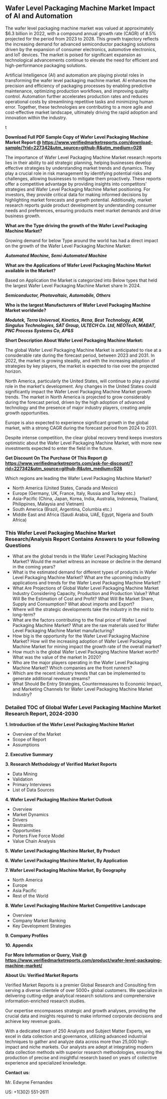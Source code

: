 <h2>Wafer Level Packaging Machine Market Impact of AI and Automation</h2><p>The wafer level packaging machine market was valued at approximately $6.3 billion in 2022, with a compound annual growth rate (CAGR) of 8.5% projected for the period from 2023 to 2028. This growth trajectory reflects the increasing demand for advanced semiconductor packaging solutions driven by the expansion of consumer electronics, automotive electronics, and IoT devices. The market is poised for significant expansion as technological advancements continue to elevate the need for efficient and high-performance packaging solutions.</p><p>Artificial Intelligence (AI) and automation are playing pivotal roles in transforming the wafer level packaging machine market. AI enhances the precision and efficiency of packaging processes by enabling predictive maintenance, optimizing production workflows, and improving quality control. Automation further accelerates production rates and reduces operational costs by streamlining repetitive tasks and minimizing human error. Together, these technologies are contributing to a more agile and cost-effective market landscape, ultimately driving the rapid adoption and innovation within the industry.</p>t</p><p id="" class=""><strong>Download Full PDF Sample Copy of Wafer Level Packaging Machine Market Report @ <a href="https://www.verifiedmarketreports.com/download-sample/?rid=227342&utm_source=github-R&utm_medium=028" target="_blank">https://www.verifiedmarketreports.com/download-sample/?rid=227342&utm_source=github-R&utm_medium=028</a></strong></p><p>The importance of&nbsp;Wafer Level Packaging Machine Market research reports lies in their ability to aid strategic planning, helping businesses develop effective strategies by understanding market trends and dynamics. They play a crucial role in risk management by identifying potential risks and challenges, allowing businesses to mitigate them proactively. These reports offer a competitive advantage by providing insights into competitors' strategies and Wafer Level Packaging Machine Market positioning. For investors, they provide critical data for making informed decisions by highlighting market forecasts and growth potential. Additionally, market research reports guide product development by understanding consumer needs and preferences, ensuring products meet market demands and drive business growth.</p><p><strong>What are the&nbsp;Type driving the growth of the Wafer Level Packaging Machine Market?</strong></p><p id="" class="">Growing demand for below Type around the world has had a direct impact on the growth of the Wafer Level Packaging Machine Market:</p><em><strong>Automated Machine, Semi-Automated Machine</strong></em></p><strong>What are the&nbsp;Applications&nbsp;of Wafer Level Packaging Machine Market available in the Market?</strong></p><p id="" class="">Based on Application the Market is categorized into Below types that held the largest Wafer Level Packaging Machine Market share In 2024.</p><em><strong>Semiconductor, Photovoltaic, Automobile, Others</strong></em></p><strong>Who is the largest Manufacturers of Wafer Level Packaging Machine Market worldwide?</strong></p><p><em><strong>Modutek, Terra Universal, Kinetics, Rena, Best Technology, ACM, Singulus Technologies, SAT Group, ULTECH Co. Ltd, NEOTech, MABAT, PNC Process Systems Co, AP&S</strong></em></p><p id="" class=""><strong>Short Description About Wafer Level Packaging Machine Market:</strong></p><p>The global Wafer Level Packaging Machine Market is anticipated to rise at a considerable rate during the forecast period, between 2023 and 2031. In 2022, the market is growing steadily, and with the increasing adoption of strategies by key players, the market is expected to rise over the projected horizon.</p><p>North America, particularly the United States, will continue to play a pivotal role in the market's development. Any changes in the United States could significantly impact the Wafer Level Packaging Machine Market growth trends. The market in North America is projected to grow considerably during the forecast period, driven by the high adoption of advanced technology and the presence of major industry players, creating ample growth opportunities.</p><p>Europe is also expected to experience significant growth in the global market, with a strong CAGR during the forecast period from 2024 to 2031.</p><p>Despite intense competition, the clear global recovery trend keeps investors optimistic about the Wafer Level Packaging Machine Market, with more new investments expected to enter the field in the future.</p><p id="" class=""><strong>Get Discount On The Purchase Of This Report @ <a href="https://www.verifiedmarketreports.com/ask-for-discount/?rid=227342&utm_source=github-R&utm_medium=028" target="_blank">https://www.verifiedmarketreports.com/ask-for-discount/?rid=227342&utm_source=github-R&utm_medium=028</a></strong></p>Which regions are leading the Wafer Level Packaging Machine Market?</p><ul><li>North America (United States, Canada and Mexico)</li><li>Europe (Germany, UK, France, Italy, Russia and Turkey etc.)</li><li>Asia-Pacific (China, Japan, Korea, India, Australia, Indonesia, Thailand, Philippines, Malaysia and Vietnam)</li><li>South America (Brazil, Argentina, Columbia etc.)</li><li>Middle East and Africa (Saudi Arabia, UAE, Egypt, Nigeria and South Africa)</li></ul><h3 id="" class="">This Wafer Level Packaging Machine Market Research/Analysis Report Contains Answers to your following Questions</h3><ul><li>What are the global trends in the Wafer Level Packaging Machine Market? Would the market witness an increase or decline in the demand in the coming years?</li><li>What is the estimated demand for different types of products in Wafer Level Packaging Machine Market? What are the upcoming industry applications and trends for the Wafer Level Packaging Machine Market?</li><li>What Are Projections of Global Wafer Level Packaging Machine Market Industry Considering Capacity, Production and Production Value? What Will Be the Estimation of Cost and Profit? What Will Be Market Share, Supply and Consumption? What about imports and Export?</li><li>Where will the strategic developments take the industry in the mid to long-term?</li><li>What are the factors contributing to the final price of Wafer Level Packaging Machine Market? What are the raw materials used for Wafer Level Packaging Machine Market manufacturing?</li><li>How big is the opportunity for the Wafer Level Packaging Machine Market? How will the increasing adoption of Wafer Level Packaging Machine Market for mining impact the growth rate of the overall market?</li><li>How much is the global Wafer Level Packaging Machine Market worth? What was the value of the market In 2020?</li><li>Who are the major players operating in the Wafer Level Packaging Machine Market? Which companies are the front runners?</li><li>Which are the recent industry trends that can be implemented to generate additional revenue streams?</li><li>What Should Be Entry Strategies, Countermeasures to Economic Impact, and Marketing Channels for Wafer Level Packaging Machine Market Industry?</li></ul><h3 id="" class="">Detailed TOC of Global Wafer Level Packaging Machine Market Research Report, 2024-2030</h3><p id="" class=""><strong>1. Introduction of the Wafer Level Packaging Machine Market</strong></p><ul><li>Overview of the Market</li><li>Scope of Report</li><li>Assumptions</li></ul><p id="" class=""><strong>2. Executive Summary</strong></p><p id="" class=""><strong>3. Research Methodology of Verified Market Reports</strong></p><ul><li>Data Mining</li><li>Validation</li><li>Primary Interviews</li><li>List of Data Sources</li></ul><p id="" class=""><strong>4. Wafer Level Packaging Machine Market Outlook</strong></p><ul><li>Overview</li><li>Market Dynamics</li><li>Drivers</li><li>Restraints</li><li>Opportunities</li><li>Porters Five Force Model</li><li>Value Chain Analysis</li></ul><p id="" class=""><strong>5. Wafer Level Packaging Machine Market, By Product</strong></p><p id="" class=""><strong>6. Wafer Level Packaging Machine Market, By Application</strong></p><p id="" class=""><strong>7. Wafer Level Packaging Machine Market, By Geography</strong></p><ul><li>North America</li><li>Europe</li><li>Asia Pacific</li><li>Rest of the World</li></ul><p id="" class=""><strong>8. Wafer Level Packaging Machine Market Competitive Landscape</strong></p><ul><li>Overview</li><li>Company Market Ranking</li><li>Key Development Strategies</li></ul><p id="" class=""><strong>9. Company Profiles</strong></p><p id="" class=""><strong>10. Appendix</strong></p><p id="" class=""><strong>For More Information or Query, Visit @ <a href="https://www.verifiedmarketreports.com/product/wafer-level-packaging-machine-market/" target="_blank">https://www.verifiedmarketreports.com/product/wafer-level-packaging-machine-market/</a></strong></p><p id="" class=""><strong>About Us: Verified Market Reports</strong></p><p id="" class="">Verified Market Reports is a premier Global Research and Consulting firm serving a diverse clientele of over 5000+ global customers. We specialize in delivering cutting-edge analytical research solutions and comprehensive information-enriched research studies.</p><p id="" class="">Our expertise encompasses strategic and growth analyses, providing the crucial data and insights required to make informed corporate decisions and achieve key revenue goals.</p><p id="" class="">With a dedicated team of 250 Analysts and Subject Matter Experts, we excel in data collection and governance, utilizing advanced industrial techniques to gather and analyze data across more than 25,000 high-impact and niche markets. Our analysts are adept at integrating modern data collection methods with superior research methodologies, ensuring the production of precise and insightful research based on years of collective experience and specialized knowledge.</p><p id="" class=""><strong>Contact us:</strong></p><p id="" class="">Mr. Edwyne Fernandes</p><p id="" class="">US: +1(302) 551-2611</p>
